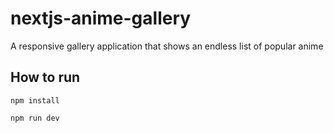 # nextjs-anime-gallery
A responsive gallery application that shows an endless list of popular anime

## How to run
```
npm install
```
```
npm run dev
```